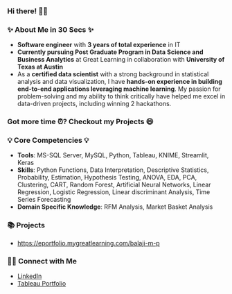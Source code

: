 ### **Hi there!** 🙋‍♂️

### ✨ **About Me in 30 Secs** ✨
- **Software engineer** with **3 years of total experience** in IT 
- **Currently pursuing Post Graduate Program in Data Science and Business Analytics** at Great Learning in collaboration with **University of Texas at Austin**
- As a **certified data scientist** with a strong background in statistical analysis and data visualization, I have **hands-on experience in building end-to-end applications leveraging machine learning**. My passion for problem-solving and my ability to think critically have helped me excel in data-driven projects, including winning 2 hackathons.

### **Got more time ⏰? Checkout my Projects 😄**

### 💡 **Core Competencies** 💡

- **Tools**: MS-SQL Server, MySQL, Python, Tableau, KNIME, Streamlit, Keras
- **Skills**: Python Functions, Data Interpretation, Descriptive Statistics, Probability, Estimation, Hypothesis Testing, ANOVA, EDA, PCA, Clustering, CART, Random Forest, Artificial Neural Networks, Linear Regression, Logistic Regression, Linear discriminant Analysis, Time Series Forecasting
- **Domain Specific Knowledge**: RFM Analysis, Market Basket Analysis


### **📚 Projects**
- https://eportfolio.mygreatlearning.com/balaji-m-p

### **🙌🏻 Connect with Me**
- [LinkedIn](https://www.linkedin.com/in/balaji-mp/)
- [Tableau Portfolio](https://public.tableau.com/app/profile/mpbalaji) 
